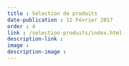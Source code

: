 ```yaml
---
title : Sélection de produits
date-publication : 12 Février 2017
order : 4
link : /selection-produits/index.html
description-link : 
image : 
description-image : 
---
```

